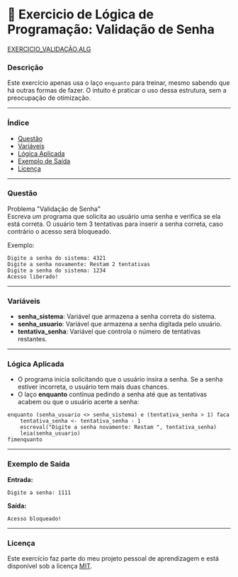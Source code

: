 
# 🚀 Exercicio de Lógica de Programação: Validação de Senha

<a href="/logica-de-programacao/VisualG_Portugol/Estrutura_Condicional/Exercicios/exercicio_validacao/exercicio_validacao.alg">EXERCICIO_VALIDAÇÃO.ALG</a>

### Descrição

Este exercício apenas usa o laço `enquanto` para treinar, mesmo sabendo que há outras formas de fazer. O intuito é praticar o uso dessa estrutura, sem a preocupação de otimização.

---

### Índice

- [Questão](#questão)
- [Variáveis](#variáveis)
- [Lógica Aplicada](#lógica-aplicada)
- [Exemplo de Saída](#exemplo-de-saída)
- [Licença](#licença)

---

### Questão

Problema "Validação de Senha"  
Escreva um programa que solicita ao usuário uma senha e verifica se ela está correta. O usuário tem 3 tentativas para inserir a senha correta, caso contrário o acesso será bloqueado.

Exemplo:
```
Digite a senha do sistema: 4321
Digite a senha novamente: Restam 2 tentativas
Digite a senha do sistema: 1234
Acesso liberado!
```

---

### Variáveis

- **senha_sistema**: Variável que armazena a senha correta do sistema.
- **senha_usuario**: Variável que armazena a senha digitada pelo usuário.
- **tentativa_senha**: Variável que controla o número de tentativas restantes.

---

### Lógica Aplicada

- O programa inicia solicitando que o usuário insira a senha. Se a senha estiver incorreta, o usuário tem mais duas chances.
- O laço **enquanto** continua pedindo a senha até que as tentativas acabem ou que o usuário acerte a senha:

```alg
enquanto (senha_usuario <> senha_sistema) e (tentativa_senha > 1) faca
    tentativa_senha <- tentativa_senha - 1
    escreval("Digite a senha novamente: Restam ", tentativa_senha)
    leia(senha_usuario)
fimenquanto
```

---

### Exemplo de Saída

**Entrada:**
```
Digite a senha: 1111
```

**Saída:**
```
Acesso bloqueado!
```

---

### Licença

Este exercício faz parte do meu projeto pessoal de aprendizagem e está disponível sob a licença [MIT](LICENSE).
